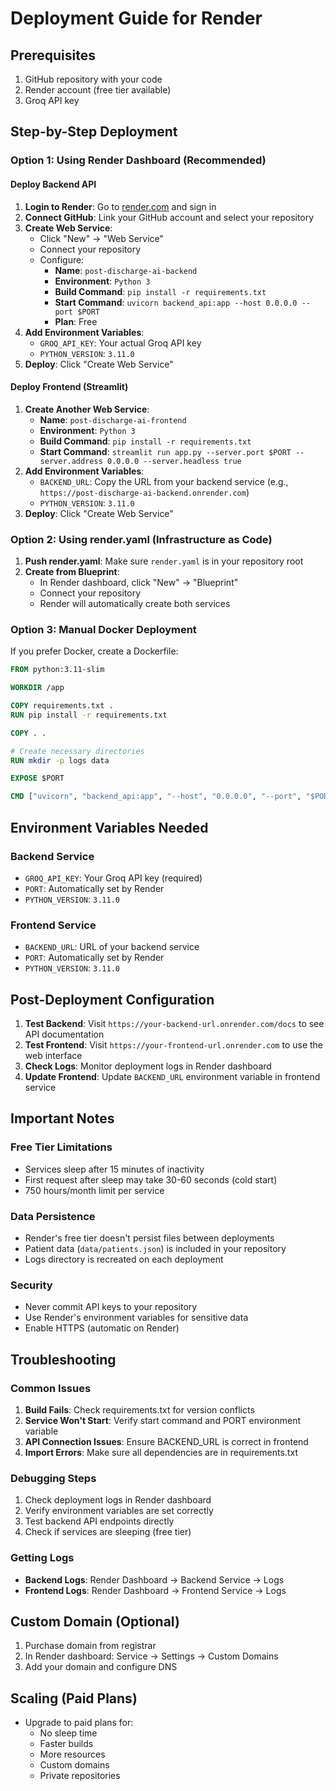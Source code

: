 # Deployment Guide for Render

## Prerequisites
1. GitHub repository with your code
2. Render account (free tier available)
3. Groq API key

## Step-by-Step Deployment

### Option 1: Using Render Dashboard (Recommended)

#### Deploy Backend API
1. **Login to Render**: Go to [render.com](https://render.com) and sign in
2. **Connect GitHub**: Link your GitHub account and select your repository
3. **Create Web Service**:
   - Click "New" → "Web Service"
   - Connect your repository
   - Configure:
     - **Name**: `post-discharge-ai-backend`
     - **Environment**: `Python 3`
     - **Build Command**: `pip install -r requirements.txt`
     - **Start Command**: `uvicorn backend_api:app --host 0.0.0.0 --port $PORT`
     - **Plan**: Free
4. **Add Environment Variables**:
   - `GROQ_API_KEY`: Your actual Groq API key
   - `PYTHON_VERSION`: `3.11.0`
5. **Deploy**: Click "Create Web Service"

#### Deploy Frontend (Streamlit)
1. **Create Another Web Service**:
   - **Name**: `post-discharge-ai-frontend`
   - **Environment**: `Python 3`
   - **Build Command**: `pip install -r requirements.txt`
   - **Start Command**: `streamlit run app.py --server.port $PORT --server.address 0.0.0.0 --server.headless true`
2. **Add Environment Variables**:
   - `BACKEND_URL`: Copy the URL from your backend service (e.g., `https://post-discharge-ai-backend.onrender.com`)
   - `PYTHON_VERSION`: `3.11.0`
3. **Deploy**: Click "Create Web Service"

### Option 2: Using render.yaml (Infrastructure as Code)

1. **Push render.yaml**: Make sure `render.yaml` is in your repository root
2. **Create from Blueprint**:
   - In Render dashboard, click "New" → "Blueprint"
   - Connect your repository
   - Render will automatically create both services

### Option 3: Manual Docker Deployment

If you prefer Docker, create a Dockerfile:

```dockerfile
FROM python:3.11-slim

WORKDIR /app

COPY requirements.txt .
RUN pip install -r requirements.txt

COPY . .

# Create necessary directories
RUN mkdir -p logs data

EXPOSE $PORT

CMD ["uvicorn", "backend_api:app", "--host", "0.0.0.0", "--port", "$PORT"]
```

## Environment Variables Needed

### Backend Service
- `GROQ_API_KEY`: Your Groq API key (required)
- `PORT`: Automatically set by Render
- `PYTHON_VERSION`: `3.11.0`

### Frontend Service  
- `BACKEND_URL`: URL of your backend service
- `PORT`: Automatically set by Render
- `PYTHON_VERSION`: `3.11.0`

## Post-Deployment Configuration

1. **Test Backend**: Visit `https://your-backend-url.onrender.com/docs` to see API documentation
2. **Test Frontend**: Visit `https://your-frontend-url.onrender.com` to use the web interface
3. **Check Logs**: Monitor deployment logs in Render dashboard
4. **Update Frontend**: Update `BACKEND_URL` environment variable in frontend service

## Important Notes

### Free Tier Limitations
- Services sleep after 15 minutes of inactivity
- First request after sleep may take 30-60 seconds (cold start)
- 750 hours/month limit per service

### Data Persistence
- Render's free tier doesn't persist files between deployments
- Patient data (`data/patients.json`) is included in your repository
- Logs directory is recreated on each deployment

### Security
- Never commit API keys to your repository
- Use Render's environment variables for sensitive data
- Enable HTTPS (automatic on Render)

## Troubleshooting

### Common Issues
1. **Build Fails**: Check requirements.txt for version conflicts
2. **Service Won't Start**: Verify start command and PORT environment variable
3. **API Connection Issues**: Ensure BACKEND_URL is correct in frontend
4. **Import Errors**: Make sure all dependencies are in requirements.txt

### Debugging Steps
1. Check deployment logs in Render dashboard
2. Verify environment variables are set correctly
3. Test backend API endpoints directly
4. Check if services are sleeping (free tier)

### Getting Logs
- **Backend Logs**: Render Dashboard → Backend Service → Logs
- **Frontend Logs**: Render Dashboard → Frontend Service → Logs

## Custom Domain (Optional)
1. Purchase domain from registrar
2. In Render dashboard: Service → Settings → Custom Domains
3. Add your domain and configure DNS

## Scaling (Paid Plans)
- Upgrade to paid plans for:
  - No sleep time
  - Faster builds
  - More resources
  - Custom domains
  - Private repositories
